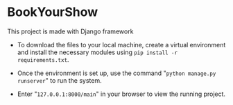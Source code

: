 # BookYourShow

This project is made with Django framework

- To download the files to your local machine, create a virtual environment and install the necessary modules using
  `pip install -r requirements.txt`.

- Once the environment is set up, use the command "`python manage.py runserver`" to run the system.

- Enter "`127.0.0.1:8000/main`" in your browser to view the running project.
